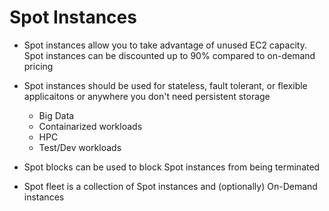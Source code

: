 # Spot Instances

- Spot instances allow you to take advantage of unused EC2 capacity. Spot instances can be discounted up to 90% compared to on-demand pricing
- Spot instances should be used for stateless, fault tolerant, or flexible applicaitons or anywhere you don't need persistent storage

  - Big Data
  - Containarized workloads
  - HPC
  - Test/Dev workloads

- Spot blocks can be used to block Spot instances from being terminated
- Spot fleet is a collection of Spot instances and (optionally) On-Demand instances
